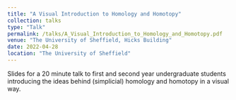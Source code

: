 ```yaml
---
title: "A Visual Introduction to Homology and Homotopy"
collection: talks
type: "Talk"
permalink: /talks/A_Visual_Introduction_to_Homology_and_Homotopy.pdf
venue: "The University of Sheffield, Hicks Building"
date: 2022-04-28
location: "The University of Sheffield"
---
```


Slides for a 20 minute talk to first and second year undergraduate students introducing the ideas behind (simplicial) homology and homotopy in a visual way.
